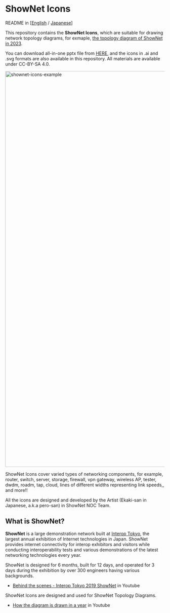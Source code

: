 
# ShowNet Icons

README in [[English](https://github.com/interop-tokyo-shownet/shownet-icons-test/blob/master/README.md) / [Japanese](https://github.com/interop-tokyo-shownet/shownet-icons-test/blob/master/README-ja.md)]

This repository contains the **ShowNet Icons**, which are suitable for
drawing network topology diagrams, for exmaple, [the topology diagram of ShowNet in 2023](https://www.interop.jp/2023/shownet/topology.pdf).

You can download all-in-one pptx file from [HERE](ShowNet%20Icons%202023%201.01.pptx),
and the icons in .ai and .svg formats are also available in this repository.
All materials are available under CC-BY-SA 4.0.

<img width="1250" alt="shownet-icons-example" src="https://github.com/interop-tokyo-shownet/shownet-icons-test/assets/184632/f5453688-2368-43bc-b21d-3fb11e80030d">


ShowNet Icons cover varied types of networking components, for example,
router, switch, server, storage, firewall, vpn gateway, wireless AP,
tester, dwdm, roadm, tap, cloud, lines of different widths
representing link speeds,, and more!!

All the icons are designed and developed by the Artist (Ekaki-san in
Japanese, a.k.a pero-san) in ShowNet NOC Team.


## What is ShowNet?

**ShowNet** is a large demonstration network built at [Interop
Tokyo](https://interop.jp), the largest annual exhibition of Internet
technologies in Japan. ShowNet provides internet connectivity for
interop exhibitors and visitors while conducting interoperability
tests and various demonstrations of the latest networking technologies
every year.

ShowNet is designed for 6 months, built for 12 days, and operated for
3 days during the exhibition by over 300 engineers having various
backgrounds.

- [Behind the scenes - Interop Tokyo 2019 ShowNet](https://www.youtube.com/watch?v=X-JhPs1T7sc) in Youtube

ShowNet Icons are designed and used for ShowNet Topology Diagrams.

- [How the diagram is drawn in a year](https://www.youtube.com/watch?v=e_h4RDm69AY) in Youtube
